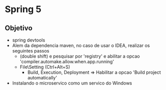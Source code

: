 # Spring 5
## Objetivo
- spring devtools
- Alem da dependencia maven, no caso de usar o IDEA, realizar os seguintes passos
    - (double shift) e pesquisar por 'registry' e abilitar a 
      opcao 'compiler.automake.allow.when.app.running'
    - File\Setting (Ctrl+Alt+S)
        - Build, Execution, Deployment => Habilitar a opcao 'Build project automatically'
- Instalando o microservico como um servico do Windows   